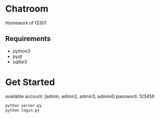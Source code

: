 # Chatroom

Homework of IS301

## Requirements

- python3
- pyqt
- sqlite3

# Get Started

available account: [admin, admin2, admin3, admin4]
password: 123456

```bash
python server.py
python login.py
```
